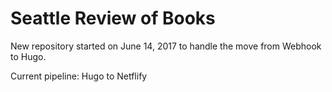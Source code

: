 # Seattle Review of Books

New repository started on June 14, 2017 to handle the move from Webhook to Hugo. 

Current pipeline: Hugo to Netflify 
